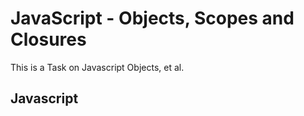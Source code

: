 # JavaScript - Objects, Scopes and Closures
This is a Task on Javascript Objects, et al.

## Javascript 

